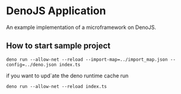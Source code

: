 # DenoJS Application

An example implementation of a microframework on DenoJS.

## How to start sample project

```shell script
deno run --allow-net --reload --import-map=../import_map.json --config=../deno.json index.ts
```

if you want to upd`ate the deno runtime cache run

```shell script
deno run --allow-net --reload index.ts
```
